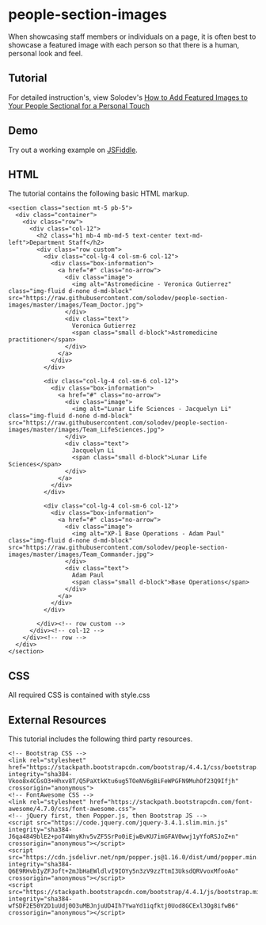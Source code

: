 # people-section-images
When showcasing staff members or individuals on a page, it is often best to showcase a featured image with each person so that there is a human, personal look and feel.

## Tutorial
For detailed instruction's, view Solodev's [How to Add Featured Images to Your People Sectional for a Personal Touch](http://www.solodev.com/blog/web-design/how-to-add-featured-images-to-your-people-sectional-for-a-personal-touch.stml)

## Demo
Try out a working example on [JSFiddle](https://jsfiddle.net/solodev/t6yphckf/).

## HTML
The tutorial contains the following basic HTML markup.

```
<section class="section mt-5 pb-5">
  <div class="container">
    <div class="row">
      <div class="col-12">
        <h2 class="h1 mb-4 mb-md-5 text-center text-md-left">Department Staff</h2>
        <div class="row custom">
          <div class="col-lg-4 col-sm-6 col-12">
            <div class="box-information">
              <a href="#" class="no-arrow">
                <div class="image">
                  <img alt="Astromedicine - Veronica Gutierrez" class="img-fluid d-none d-md-block" src="https://raw.githubusercontent.com/solodev/people-section-images/master/images/Team_Doctor.jpg">
                </div>
                <div class="text">
                  Veronica Gutierrez
                  <span class="small d-block">Astromedicine practitioner</span>
                </div>
              </a>
            </div>
          </div>

          <div class="col-lg-4 col-sm-6 col-12">
            <div class="box-information">
              <a href="#" class="no-arrow">
                <div class="image">
                  <img alt="Lunar Life Sciences - Jacquelyn Li" class="img-fluid d-none d-md-block" src="https://raw.githubusercontent.com/solodev/people-section-images/master/images/Team_LifeSciences.jpg">
                </div>
                <div class="text">
                  Jacquelyn Li
                  <span class="small d-block">Lunar Life Sciences</span>
                </div>
              </a>
            </div>
          </div>

          <div class="col-lg-4 col-sm-6 col-12">
            <div class="box-information">
              <a href="#" class="no-arrow">
                <div class="image">
                  <img alt="XP-1 Base Operations - Adam Paul" class="img-fluid d-none d-md-block" src="https://raw.githubusercontent.com/solodev/people-section-images/master/images/Team_Commander.jpg">
                </div>
                <div class="text">
                  Adam Paul
                  <span class="small d-block">Base Operations</span>
                </div>
              </a>
            </div>
          </div>

        </div><!-- row custom -->
      </div><!-- col-12 -->
    </div><!-- row -->
  </div>
</section>
```

## CSS
All required CSS is contained with style.css

## External Resources
This tutorial includes the following third party resources.

```
<!-- Bootstrap CSS -->
<link rel="stylesheet" href="https://stackpath.bootstrapcdn.com/bootstrap/4.4.1/css/bootstrap.min.css" integrity="sha384-Vkoo8x4CGsO3+Hhxv8T/Q5PaXtkKtu6ug5TOeNV6gBiFeWPGFN9MuhOf23Q9Ifjh" crossorigin="anonymous">
<!-- FontAwesome CSS -->
<link rel="stylesheet" href="https://stackpath.bootstrapcdn.com/font-awesome/4.7.0/css/font-awesome.css">
<!-- jQuery first, then Popper.js, then Bootstrap JS -->
<script src="https://code.jquery.com/jquery-3.4.1.slim.min.js" integrity="sha384-J6qa4849blE2+poT4WnyKhv5vZF5SrPo0iEjwBvKU7imGFAV0wwj1yYfoRSJoZ+n" crossorigin="anonymous"></script>
<script src="https://cdn.jsdelivr.net/npm/popper.js@1.16.0/dist/umd/popper.min.js" integrity="sha384-Q6E9RHvbIyZFJoft+2mJbHaEWldlvI9IOYy5n3zV9zzTtmI3UksdQRVvoxMfooAo" crossorigin="anonymous"></script>
<script src="https://stackpath.bootstrapcdn.com/bootstrap/4.4.1/js/bootstrap.min.js" integrity="sha384-wfSDF2E50Y2D1uUdj0O3uMBJnjuUD4Ih7YwaYd1iqfktj0Uod8GCExl3Og8ifwB6" crossorigin="anonymous"></script>
```